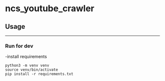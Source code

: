 # ncs_youtube_crawler

## Usage

---

### Run for dev

-install requirements

```
python3 -m venv venv
source venv/bin/activate 
pip install -r requirements.txt 
```
